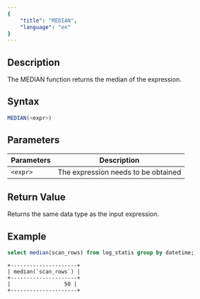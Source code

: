 ```yaml
---
{
    "title": "MEDIAN",
    "language": "en"
}
---
```


## Description

The MEDIAN function returns the median of the expression.

## Syntax

```sql
MEDIAN(<expr>)
```

## Parameters

| Parameters | Description |
| -- | -- |
| `<expr>` | The expression needs to be obtained |

## Return Value

Returns the same data type as the input expression.

## Example

```sql
select median(scan_rows) from log_statis group by datetime;
```

```text
+---------------------+
| median(`scan_rows`) |
+---------------------+
|                 50 |
+---------------------+
```